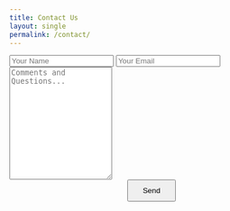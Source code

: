 ```yaml
---
title: Contact Us
layout: single
permalink: /contact/
---
```



<form action="https://formspree.io/terri@onpointsci.com" method="POST">
<input type="text" name="name" placeholder="Your Name">
<input type="email" name="_replyto" placeholder="Your Email">
<textarea type="text" name="body" placeholder="Comments and Questions..." style="height: 200px;"></textarea>
<div style="width: 100%;text-align: center;"><input type="submit" value="Send" class="btn" style=" padding: 10px 25px;"></div>
</form>

